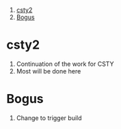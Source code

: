 
1. [csty2](#csty2)
2. [Bogus](#bogus)


# csty2

1. Continuation of the work for CSTY 
2. Most will be done here

# Bogus 
1. Change to trigger build
